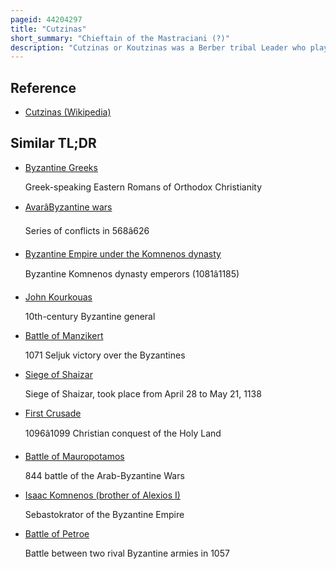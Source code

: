 ```yaml
---
pageid: 44204297
title: "Cutzinas"
short_summary: "Chieftain of the Mastraciani (?)"
description: "Cutzinas or Koutzinas was a Berber tribal Leader who played a major Role in the Wars between the east Roman or Byzantine Empire against the Berber Tribes in Africa in the Middle of the 6th Century fighting both against the Byzantine. A staunch Byzantine Ally in the latter Stages of the Berber Rebellion he remained an imperial Vassal until his Murder by the new Byzantine Governor in 563."
---
```


## Reference

- [Cutzinas (Wikipedia)](https://en.wikipedia.org/?curid=44204297)

## Similar TL;DR

- [Byzantine Greeks](/tldr/en/byzantine-greeks)

  Greek-speaking Eastern Romans of Orthodox Christianity

- [AvarâByzantine wars](/tldr/en/avarbyzantine-wars)

  Series of conflicts in 568â626

- [Byzantine Empire under the Komnenos dynasty](/tldr/en/byzantine-empire-under-the-komnenos-dynasty)

  Byzantine Komnenos dynasty emperors (1081â1185)

- [John Kourkouas](/tldr/en/john-kourkouas)

  10th-century Byzantine general

- [Battle of Manzikert](/tldr/en/battle-of-manzikert)

  1071 Seljuk victory over the Byzantines

- [Siege of Shaizar](/tldr/en/siege-of-shaizar)

  Siege of Shaizar, took place from April 28 to May 21, 1138

- [First Crusade](/tldr/en/first-crusade)

  1096â1099 Christian conquest of the Holy Land

- [Battle of Mauropotamos](/tldr/en/battle-of-mauropotamos)

  844 battle of the Arab-Byzantine Wars

- [Isaac Komnenos (brother of Alexios I)](/tldr/en/isaac-komnenos-brother-of-alexios-i)

  Sebastokrator of the Byzantine Empire

- [Battle of Petroe](/tldr/en/battle-of-petroe)

  Battle between two rival Byzantine armies in 1057
